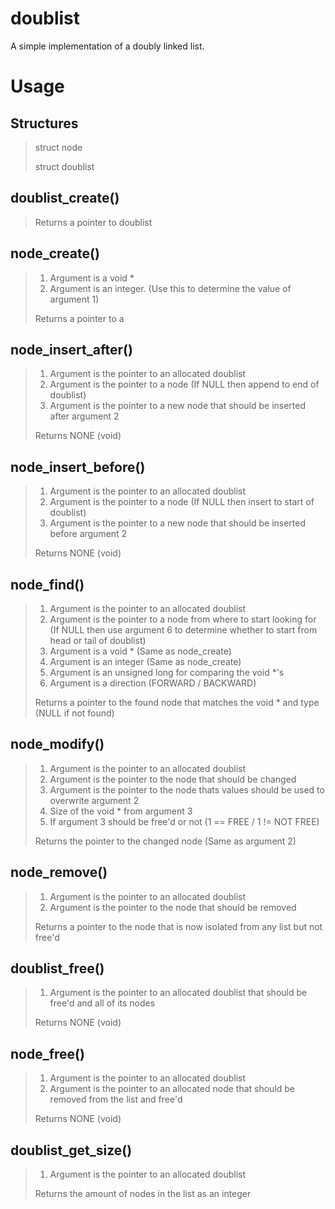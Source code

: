 # doublist
A simple implementation of a doubly linked list.

# Usage

## Structures
>
> struct node
> 
> struct doublist


## doublist_create() 
> Returns a pointer to doublist
>

## node_create()
> 1. Argument is a void \*
> 2. Argument is an integer. (Use this to determine the value of argument 1)
>
> Returns a pointer to a 

## node_insert_after()
> 1. Argument is the pointer to an allocated doublist
> 2. Argument is the pointer to a node (If NULL then append to end of doublist)
> 3. Argument is the pointer to a new node that should be inserted after argument 2
>
> Returns NONE (void)

## node_insert_before()
> 1. Argument is the pointer to an allocated doublist
> 2. Argument is the pointer to a node (If NULL then insert to start of doublist)
> 3. Argument is the pointer to a new node that should be inserted before argument 2
>
> Returns NONE (void)

## node_find()
> 1. Argument is the pointer to an allocated doublist
> 2. Argument is the pointer to a node from where to start looking for (If NULL then use argument 6 to determine whether to start from head or tail of doublist)
> 3. Argument is a void * (Same as node_create)
> 4. Argument is an integer (Same as node_create)
> 5. Argument is an unsigned long for comparing the void \*'s
> 6. Argument is a direction (FORWARD / BACKWARD) 
>
> Returns a pointer to the found node that matches the void * and type (NULL if not found)

## node_modify()
> 1. Argument is the pointer to an allocated doublist
> 2. Argument is the pointer to the node that should be changed
> 3. Argument is the pointer to the node thats values should be used to overwrite argument 2
> 4. Size of the void * from argument 3
> 5. If argument 3 should be free'd or not (1 == FREE / 1 != NOT FREE)
>
> Returns the pointer to the changed node (Same as argument 2)

## node_remove()
> 1. Argument is the pointer to an allocated doublist
> 2. Argument is the pointer to the node that should be removed
> 
> Returns a pointer to the node that is now isolated from any list but not free'd

## doublist_free()
> 1. Argument is the pointer to an allocated doublist that should be free'd and all of its nodes
>
> Returns NONE (void)

## node_free()
> 1. Argument is the pointer to an allocated doublist
> 2. Argument is the pointer to an allocated node that should be removed from the list and free'd
>
> Returns NONE (void)

## doublist_get_size()
> 1. Argument is the pointer to an allocated doublist
> 
> Returns the amount of nodes in the list as an integer
